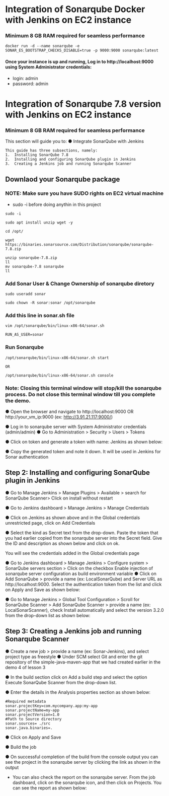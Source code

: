 # Integration of Sonarqube Docker with Jenkins on EC2 instance 
### Minimum 8 GB RAM required for seamless performance

```
docker run -d --name sonarqube -e SONAR_ES_BOOTSTRAP_CHECKS_DISABLE=true -p 9000:9000 sonarqube:latest

```
#### Once your instance is up and running, Log in to http://localhost:9000 using System Administrator credentials:

- login: admin
- password: admin

# Integration of Sonarqube 7.8 version with Jenkins on EC2 instance 
### Minimum 8 GB RAM required for seamless performance
This section will guide you to:
●	Integrate SonarQube with Jenkins
```
This guide has three subsections, namely:
1.	Installing SonarQube 7.8 
2.	Installing and configuring SonarQube plugin in Jenkins
3.	Creating a Jenkins job and running Sonarqube Scanner 
```

## Downlaod your Sonarqube package 
### NOTE: Make sure you have SUDO rights on EC2 virtual machine 
- sudo -i before doing anythin in this project

```
sudo -i 

sudo apt install unzip wget -y

cd /opt/

wget https://binaries.sonarsource.com/Distribution/sonarqube/sonarqube-7.8.zip

unzip sonarqube-7.8.zip 
ll
mv sonarqube-7.8 sonarqube
ll
```
### Add Sonar User & Change Ownership of sonarqube diretory 
```
sudo useradd sonar

sudo chown -R sonar:sonar /opt/sonarqube
```

### Add this line in sonar.sh file 
```
vim /opt/sonarqube/bin/linux-x86-64/sonar.sh 

RUN_AS_USER=sonar
```
### Run Sonarqube

```
/opt/sonarqube/bin/linux-x86-64/sonar.sh start

OR

/opt/sonarqube/bin/linux-x86-64/sonar.sh console
```

### Note: Closing this terminal window will stop/kill the sonarqube process. Do not close this terminal window till you complete the demo.

●	Open the browser and navigate to http://localhost:9000 OR  http://your_vm_ip:9000 (ex: http://3.91.21.117:9000/)
 
●	Log in to sonarqube server with System Administrator credentials (admin/admin) 
●	Go to Administration > Security > Users > Tokens 

 
●	Click on token and generate a token with name: Jenkins as shown below:
 
●	Copy the generated token and note it down. It will be used in Jenkins for Sonar authentication

## Step 2: Installing and configuring SonarQube plugin in Jenkins

●	Go to Manage Jenkins > Manage Plugins > Available > search for SonarQube Scanner> Click on install without restart
 
 

●	Go to Jenkins dashboard > Manage Jenkins > Manage Credentials
 
●	Click on Jenkins as shown above and in the Global credentials unrestricted page, click on  Add Credentials
 
●	Select the kind as Secret text from the drop-down. Paste the token that you had earlier copied from the sonarqube server into the Secret field. Give the ID and description as shown below and click on ok.
 
You will see the credentials added in the Global credentials page
 
●	Go to Jenkins dashboard > Manage Jenkins > Configure system > SonarQube servers section > Click on the checkbox Enable injection of sonarqube server configuration as build environment variable
●	Click on Add SonarQube > provide a name (ex: LocalSonarQube) and Server URL as http://localhost:9000. Select the authentication token from the list and click on Apply and Save as shown below:
 
●	Go to Manage Jenkins > Global Tool Configuration > Scroll for SonarQube Scanner > Add SonarQube Scanner > provide a name (ex: LocalSonarScanner), check Install automatically and select the version 3.2.0 from the drop-down list as shown below:
 

## Step 3: Creating a Jenkins job and running Sonarqube Scanner

●	Create a new job > provide a name (ex: Sonar-Jenkins), and select project type as freestyle
●	Under SCM select Git and enter the git repository of the simple-java-maven-app that we had created earlier in the demo 4 of lesson 3

 
●	In the build section click on Add a build step and select the option Execute SonarQube Scanner from the drop-down list.
 

●	Enter the details in the Analysis properties section as shown below:
```
#Required metadata
sonar.projectKey=com.mycompany.app:my-app
sonar.projectName=my-app
sonar.projectVersion=1.0
#Path to Source directory
sonar.sources= ./src
sonar.java.binaries=.
```
 
●	Click on Apply and Save

●	Build the job

●	On successful completion of the build from the console output you can see the project in the sonarqube server by clicking the link as shown in the output
 


- You can also check the report on the sonarqube server. From the job dashboard, click on the sonarqube icon, and then click on Projects. You can see the report as shown below:
 

